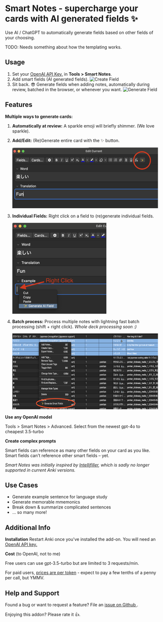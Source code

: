 # **Smart Notes** - supercharge your cards with AI generated fields ✨

Use AI / ChatGPT to automatically generate fields based on other fields of your choosing.

TODO: Needs something about how the templating works.

## Usage

1. Set your <a href="https://platform.openai.com/api-keys">OpenAI API Key.</a> in **Tools > Smart Notes**.
2. Add smart fields (AI generated fields).
   ![Create Field](https://github.com/piazzatron/anki-smart-notes/blob/readme/resources/screenshots/create_field.gif?raw=true)
3. Sit back. 😎 Generate fields when adding notes, automatically during review, batched in the browser, or whenever you want.
   ![Generate Field](https://github.com/piazzatron/anki-smart-notes/blob/readme/resources/screenshots/generate_prompt.gif?raw=true)

## Features

**Multiple ways to generate cards:**

1. **Automatically at review:** A sparkle emoji will briefly shimmer. (We love sparkle).
2. **Add/Edit:** (Re)Generate entire card with the ✨ button.

   <img src="https://github.com/piazzatron/anki-smart-notes/blob/readme/resources/screenshots/editor_button.png?raw=true" height="200px" />

3. **Individual Fields:** Right click on a field to (re)generate individual fields.

   <img src="https://github.com/piazzatron/anki-smart-notes/blob/readme/resources/screenshots/per_field.png?raw=true" height="300px" />

4. **Batch process:** Process multiple notes with lightning fast batch processing (shift + right click). _Whole deck processing soon :)_

   <img src="https://github.com/piazzatron/anki-smart-notes/blob/readme/resources/screenshots/batch.png?raw=true" height="250px" />

**Use any OpenAI model**

Tools > Smart Notes > Advanced. Select from the newest gpt-4o to cheapest 3.5-turbo

**Create complex prompts**

Smart fields can reference as many other fields on your card as you like. Smart fields can't reference other smart fields – yet.

_Smart Notes was initially inspired by <a href="https://ankiweb.net/shared/info/1416178071">Intellifiller</a>, which is sadly no longer supported in current Anki versions._

## Use Cases

- Generate example sentence for language study
- Generate memorable mmemonics
- Break down & summarize complicated sentences
- ... so many more!

## Additional Info

**Installation**
Restart Anki once you've installed the add-on. You will need an <a href="https://platform.openai.com/api-keys">OpenAI API key.</a>

**Cost** (to OpenAI, not to me)

Free users can use gpt-3.5-turbo but are limited to 3 requests/min.

For paid users, <a href="https://openai.com/api/pricing/">prices are per token</a> - expect to pay a few tenths of a penny per call, but YMMV.

## Help and Support

Found a bug or want to request a feature? File an <a href="https://github.com/piazzatron/anki-smart-notes/issues"> issue on Github </a>.

Enjoying this addon? Please rate it 👍.
